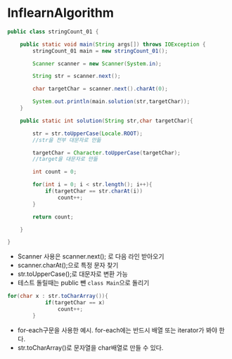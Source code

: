 # InflearnAlgorithm

```java
public class stringCount_01 {

    public static void main(String args[]) throws IOException {
        stringCount_01 main = new stringCount_01();

        Scanner scanner = new Scanner(System.in);

        String str = scanner.next();

        char targetChar = scanner.next().charAt(0);

        System.out.println(main.solution(str,targetChar));
    }

    public static int solution(String str,char targetChar){

        str = str.toUpperCase(Locale.ROOT);
        //str을 전부 대문자로 만듦

        targetChar = Character.toUpperCase(targetChar);
        //target을 대문자로 만듦

        int count = 0;

        for(int i = 0; i < str.length(); i++){
            if(targetChar == str.charAt(i))
                count++;
        }

        return count;

    }

}
```

* Scanner 사용은 scanner.next(); 로 다음 라인 받아오기
* scanner.charAt();으로 특정 문자 찾기
* str.toUpperCase();로 대문자로 변환 가능
* 테스트 돌릴때는 public 뺀 `class Main`으로 돌리기

```java
for(char x : str.toCharArray()){
            if(targetChar == x)
                count++;
        }
```

* for-each구문을 사용한 예시. for-each에는 반드시 배열 또는 iterator가 봐야 한다.
* str.toCharArray()로 문자열을 char배열로 만들 수 있다.
